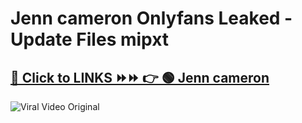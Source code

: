 
 # Jenn cameron Onlyfans Leaked - Update Files mipxt

## <h2><a href="https://clipsfans.com/Jenn_cameron&ref=git">🔗 Click to LINKS ⏩⏩ 👉 🟢 Jenn cameron </a></h2>

<a href="https://clipsfans.com/Jenn_cameron&ref=git" rel="nofollow" data-target="animated-image.originalLink"><img src="https://i.ibb.co.com/xMMVF88/686577567.gif" alt="Viral Video Original" style="max-width: 100%; display: inline-block;" data-target="animated-image.originalImage"></a>


